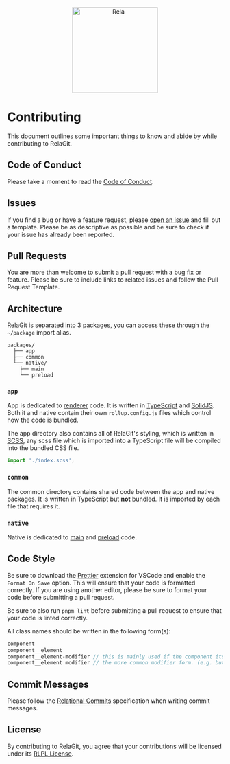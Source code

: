 <div align="center">
	<picture>
	  <source media="(prefers-color-scheme: dark)" width="200px" srcset="https://git.rela.dev/_assets/logo/rela-dark.png">
	  <source media="(prefers-color-scheme: light)" width="200px" srcset="https://git.rela.dev/_assets/logo/rela-light.png">
	  <img alt="Rela" width="200px" src="https://git.rela.dev/_assets/logo/rela-light.png">
	</picture>
</div>

# Contributing

This document outlines some important things to know and abide by while contributing to RelaGit.

## Code of Conduct

Please take a moment to read the [Code of Conduct](https://github.com/relagit/relagit/blob/main/CODE_OF_CONDUCT.md).

## Issues

If you find a bug or have a feature request, please [open an issue](https://github.com/relagit/relagit/issues/choose) and fill out a template. Please be as descriptive as possible and be sure to check if your issue has already been reported.

## Pull Requests

You are more than welcome to submit a pull request with a bug fix or feature. Please be sure to include links to related issues and follow the Pull Request Template.

## Architecture

RelaGit is separated into 3 packages, you can access these through the `~/package` import alias.

```
packages/
  ├── app
  ├── common
  └── native/
    ├── main
    └── preload
```

### `app`

App is dedicated to [renderer](https://www.electronjs.org/docs/latest/tutorial/process-model#the-renderer-process) code. It is written in [TypeScript](https://www.typescriptlang.org/) and [SolidJS](https://www.solidjs.com/). Both it and native contain their own `rollup.config.js` files which control how the code is bundled.

The app directory also contains all of RelaGit's styling, which is written in [SCSS](https://sass-lang.com/), any scss file which is imported into a TypeScript file will be compiled into the bundled CSS file.

```ts
import './index.scss';
```

### `common`

The common directory contains shared code between the app and native packages. It is written in TypeScript but **not** bundled. It is imported by each file that requires it.

### `native`

Native is dedicated to [main](https://www.electronjs.org/docs/latest/tutorial/process-model#the-main-process) and [preload](https://www.electronjs.org/docs/latest/tutorial/process-model#preload-scripts) code.

## Code Style

Be sure to download the [Prettier](https://marketplace.visualstudio.com/items?itemName=esbenp.prettier-vscode) extension for VSCode and enable the `Format On Save` option. This will ensure that your code is formatted correctly. If you are using another editor, please be sure to format your code before submitting a pull request.

Be sure to also run `pnpm lint` before submitting a pull request to ensure that your code is linted correctly.

All class names should be written in the following form(s):

```scss
component
component__element
component__element-modifier // this is mainly used if the component itself has a modifier. (e.g. layer-bare)
component__element modifier // the more common modifier form. (e.g. button primary)
```

## Commit Messages

Please follow the [Relational Commits](https://github.com/relagit/commits/blob/master/spec/index.md) specification when writing commit messages.

## License

By contributing to RelaGit, you agree that your contributions will be licensed under its [RLPL License](https://github.com/relagit/relagit/blob/main/LICENSE).
